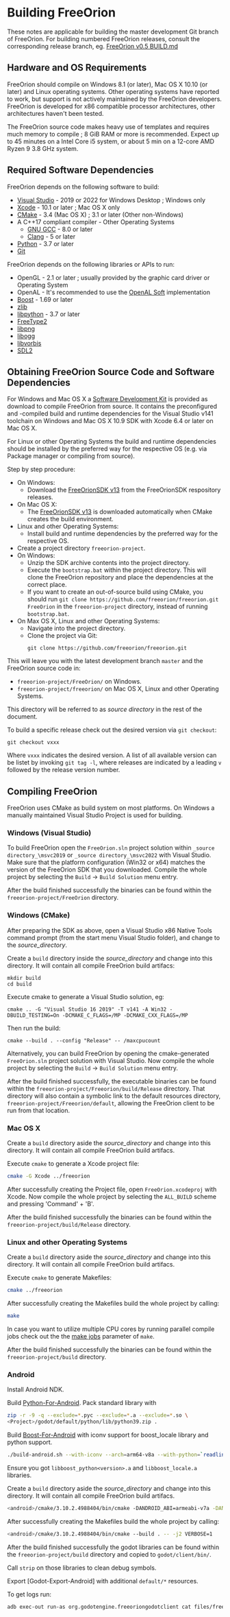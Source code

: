 Building FreeOrion
==================

These notes are applicable for building the master development Git branch
of FreeOrion. For building numbered FreeOrion releases, consult the
corresponding release branch, eg. [FreeOrion v0.5 BUILD.md]

Hardware and OS Requirements
----------------------------

FreeOrion should compile on Windows 8.1 (or later), Mac OS X 10.10 (or later) and
Linux operating systems. Other operating systems have reported to work, but
support is not actively maintained by the FreeOrion developers. FreeOrion is
developed for x86 compatible processor architectures, other architectures
haven't been tested.

The FreeOrion source code makes heavy use of templates and requires much memory
to compile ; 8 GiB RAM or more is recommended. Expect up to 45 minutes on a Intel
Core i5 system, or about 5 min on a 12-core AMD Ryzen 9 3.8 GHz system.


Required Software Dependencies
------------------------------

FreeOrion depends on the following software to build:

  * [Visual Studio] - 2019 or 2022 for Windows Desktop ; Windows only
  * [Xcode] - 10.1 or later ; Mac OS X only
  * [CMake] - 3.4 (Mac OS X) ; 3.1 or later (Other non-Windows)
  * A C++17 compliant compiler - Other Operating Systems
    * [GNU GCC] - 8.0 or later
    * [Clang] - 5 or later
  * [Python] - 3.7 or later
  * [Git]

FreeOrion depends on the following libraries or APIs to run:

  * OpenGL - 2.1 or later ; usually provided by the graphic card driver or
    Operating System
  * OpenAL - It's recommended to use the [OpenAL Soft] implementation
  * [Boost] - 1.69 or later
  * [zlib]
  * [libpython] - 3.7 or later
  * [FreeType2]
  * [libpng]
  * [libogg]
  * [libvorbis]
  * [SDL2]


Obtaining FreeOrion Source Code and Software Dependencies
---------------------------------------------------------

For Windows and Mac OS X a [Software Development Kit] is provided as download to
compile FreeOrion from source. It contains the preconfigured and -compiled build
and runtime dependencies for the Visual Studio v141 toolchain on Windows and
Mac OS X 10.9 SDK with Xcode 6.4 or later on Mac OS X.

For Linux or other Operating Systems the build and runtime dependencies should
be installed by the preferred way for the respective OS (e.g. via Package
manager or compiling from source).

Step by step procedure:

 * On Windows:
   * Download the [FreeOrionSDK v13] from the FreeOrionSDK respository releases.
 * On Mac OS X:
   * The [FreeOrionSDK v13] is downloaded automatically when CMake creates the
     build environment.
 * Linux and other Operating Systems:
   * Install build and runtime dependencies by the preferred way for the
     respective OS.
 * Create a project directory `freeorion-project`.
 * On Windows:
   * Unzip the SDK archive contents into the project directory.
   * Execute the `bootstrap.bat` within the project directory. This will clone
     the FreeOrion repository and place the dependencies at the correct place.
   * If you want to create an out-of-source build using CMake, you should run 
     `git clone https://github.com/freeorion/freeorion.git FreeOrion` in the 
     `freeorion-project` directory, instead of running `bootstrap.bat`.
 * On Max OS X, Linux and other Operating Systems:
   * Navigate into the project directory.
   * Clone the project via Git:
     ```
     git clone https://github.com/freeorion/freeorion.git
     ```

This will leave you with the latest development branch `master` and the
FreeOrion source code in:

 * `freeorion-project/FreeOrion/` on Windows.
 * `freeorion-project/freeorion/` on Mac OS X, Linux and other Operating
   Systems.

This directory will be referred to as _source directory_ in the rest of the
document.

To build a specific release check out the desired version via `git checkout`:

```
git checkout vxxx
```

Where `vxxx` indicates the desired version.  A list of all available version
can be listet by invoking `git tag -l`, where releases are indicated by a
leading `v` followed by the release version number.


Compiling FreeOrion
-------------------

FreeOrion uses CMake as build system on most platforms. On Windows a manually
maintained Visual Studio Project is used for building.


### Windows (Visual Studio)

To build FreeOrion open the `FreeOrion.sln` project solution within
`_source directory_\msvc2019` or `_source directory_\msvc2022` with
Visual Studio.  Make sure that the platform configuration (Win32 or
x64) matches the version of the FreeOrion SDK that you downloaded.
Compile the whole project by selecting the `Build` -> `Build Solution`
menu entry.

After the build finished successfully the binaries can be found within
the `freeorion-project/FreeOrion` directory.

### Windows (CMake)

After preparing the SDK as above, open a Visual Studio x86 Native Tools command prompt (from the start menu Visual Studio folder), and change to the _source_directory_.

Create a `build` directory inside the _source_directory_ and change into
this directory. It will contain all compile FreeOrion build artifacs:

```
mkdir build
cd build
```

Execute cmake to generate a Visual Studio solution, eg:

```
cmake .. -G "Visual Studio 16 2019" -T v141 -A Win32 -DBUILD_TESTING=On -DCMAKE_C_FLAGS=/MP -DCMAKE_CXX_FLAGS=/MP
```

Then run the build:

```
cmake --build . --config "Release" -- /maxcpucount
```

Alternatively, you can build FreeOrion by opening the cmake-generated
`FreeOrion.sln` project solution with Visual Studio.  Now compile the
whole project by selecting the `Build` -> `Build Solution` menu entry.

After the build finished successfully, the executable binaries can be
found within the `freeorion-project/Freeorion/build/Release` directory.
That directory will also contain a symbolic link to the default
resources directory, `freeorion-project/Freeorion/default`, allowing
the FreeOrion client to be run from that location.


### Mac OS X

Create a `build` directory aside the _source_directory_ and change into
this directory. It will contain all compile FreeOrion build artifacs.

Execute `cmake` to generate a Xcode project file:

```bash
cmake -G Xcode ../freeorion
```

After successfully creating the Project file, open `FreeOrion.xcodeproj`
with Xcode. Now compile the whole project by selecting the `ALL_BUILD`
scheme and pressing 'Command' + 'B'.

After the build finished successfully the binaries can be found within
the `freeorion-project/build/Release` directory.


### Linux and other Operating Systems

Create a `build` directory aside the _source_directory_ and change into
this directory. It will contain all compile FreeOrion build artifacs.

Execute `cmake` to generate Makefiles:

```bash
cmake ../freeorion
```

After successfully creating the Makefiles build the whole project by
calling:

```bash
make
```

In case you want to utilize multiple CPU cores by running parallel
compile jobs check out the the [make jobs](`--jobs`) parameter of
`make`.

After the build finished successfully the binaries can be found within
the `freeorion-project/build` directory.

### Android

Install Android NDK.

Build [Python-For-Android]. Pack standard library with

```bash
zip -r -9 -q --exclude=*.pyc --exclude=*.a --exclude=*.so \
<Project>/godot/default/python/lib/python39.zip .
```

Build [Boost-For-Android] with iconv support for boost_locale library and python support.

```bash
./build-android.sh --with-iconv --arch=arm64-v8a --with-python=`readlink -f ../python-install` --layout=system $ANDROID_NDK
```

Ensure you got `libboost_python<version>.a` and `libboost_locale.a` libraries.

Create a `build` directory aside the _source_directory_ and change into
this directory. It will contain all compile FreeOrion build artifacs.

```bash
<android>/cmake/3.10.2.4988404/bin/cmake -DANDROID_ABI=armeabi-v7a -DANDROID_PLATFORM=21 -DANDROID_NDK=<android>/ndk-bundle/ -DCMAKE_BUILD_TYPE=Release -DCMAKE_TOOLCHAIN_FILE=<android>/ndk-bundle/build/cmake/android.toolchain.cmake -DCMAKE_CXX_FLAGS=-std=c++14 -DANDROID_ALLOW_UNDEFINED_SYMBOLS=Off -DBUILD_SERVER=OFF -DBUILD_AI=OFF -DBUILD_CLIENT_GG=OFF -DBoost_INCLUDE_DIR=<Boost-for-Android>/build/out/armeabi-v7a/include/ -DBoost_USE_STATIC_LIBS=On -DBoost_LIBRARY_DIR=<Boost-for-Android>/build/out/armeabi-v7a/lib/ -DBUILD_CLIENT_GODOT=On -DICUI18N_LIBRARY=<Boost-for-Android>/libiconv-libicu-android/armeabi-v7a/lib/libicui18n.a -DICUUC_LIBRARY=<Boost-for-Android>/libiconv-libicu-android/armeabi-v7a/lib/libicuuc.a -DICUDATA_LIBRARY=<Boost-for-Android>/libiconv-libicu-android/armeabi-v7a/lib/libicudata.a -DICONV_LIBRARY=<Boost-for-Android>/libiconv-libicu-android/armeabi-v7a/lib/libiconv.so -DPYTHON_LIBRARY=<Python-for-Android>/lib/libpython3.6m.a -DPYTHON_INCLUDE_DIR=<Python-for-Android>/include/python3.6m/ ../freeorion
```

After successfully creating the Makefiles build the whole project by
calling:

```bash
<android>/cmake/3.10.2.4988404/bin/cmake --build . -- -j2 VERBOSE=1
```

After the build finished successfully the godot libraries can be found within
the `freeorion-project/build` directory and copied to `godot/client/bin/`.

Call `strip` on those libraries to clean debug symbols.

Export [Godot-Export-Android] with additional `default/*` resources.

To get logs run:

```bash
adb exec-out run-as org.godotengine.freeoriongodotclient cat files/freeorion-godot.log
```

[Visual Studio]: https://visualstudio.microsoft.com/vs/
[Xcode]: https://itunes.apple.com/de/app/xcode/id497799835?mt=12
[CMake]: https://cmake.org/download/
[GNU GCC]: https://gcc.gnu.org/releases.html
[Clang]: http://releases.llvm.org/download.html
[Python]: https://www.python.org/downloads/
[Git]: https://git-scm.com/downloads
[Boost]: http://www.boost.org/users/download/
[zlib]: https://zlib.net/
[libpython]: https://www.python.org/downloads/
[FreeType2]: https://www.freetype.org/download.html
[libpng]: http://www.libpng.org/pub/png/libpng.html
[libogg]: https://xiph.org/downloads/
[OpenAL Soft]: http://kcat.strangesoft.net/openal.html
[libvorbis]: https://xiph.org/downloads/
[SDL2]: https://www.libsdl.org/download-2.0.php
[Software Development Kit]: https://github.com/freeorion/freeorion-sdk
[FreeOrionSDK v13]: https://github.com/freeorion/freeorion-sdk/releases/tag/v13
[FreeOrion Releases]: https://github.com/freeorion/freeorion/releases
[make jobs]: https://www.gnu.org/software/make/manual/html_node/Parallel.html
[Python-For-Android]: https://github.com/python-cmake-buildsystem/python-cmake-buildsystem/pull/262
[Boost-For-Android]: https://github.com/moritz-wundke/Boost-for-Android
[FreeOrion v0.5 BUILD.md]: https://github.com/freeorion/freeorion/blob/release-v0.5/BUILD.md

